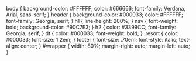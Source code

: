 body { background-color: #FFFFFF;
       color: #666666;
       font-family: Verdana, Arial, sans-serif; }
header { background-color: #000033;
         color: #FFFFFF;
         font-family: Georgia, serif; }
h1 { line-height: 200%; }
nav { font-weight: bold;
      background-color: #90C7E3; }
h2 { color: #3399CC;
     font-family: Georgia, serif; }
dt { color: #000033;
     font-weight: bold; }
.resort { color: #000033;
          font-size: 1.2em; }
footer { font-size: .70em;
         font-style: italic;
         text-align: center; }
#wrapper { width: 80%;
           margin-right: auto;
           margin-left: auto; }
